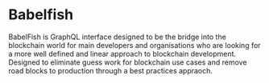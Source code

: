 # Babelfish

BabelFish is GraphQL interface designed to be the bridge into the blockchain world for main developers and organisations who are looking for a more well defined and linear approach to blockchain development. Designed to eliminate guess work for blockchain use cases and remove road blocks to production through a best practices appraoch.


